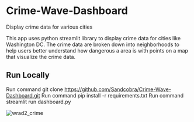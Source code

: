 # Crime-Wave-Dashboard
Display crime data for various cities

This app uses python streamlit library to display crime data for cities like Washington DC. The crime data are broken down into neighborhoods to help users better understand how dangerous a area is with points on a map that visualize the crime data.

## Run Locally
Run command git clone https://github.com/Sandcobra/Crime-Wave-Dashboard.git
Run command pip install -r requirements.txt
Run command streamlit run dashboard.py

![wrad2_crime](https://user-images.githubusercontent.com/20058009/174487526-baed2437-b785-4ad2-9cee-7ff835f54fde.JPG)
